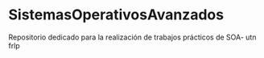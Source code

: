 # SistemasOperativosAvanzados
Repositorio dedicado para la realización de trabajos prácticos de SOA- utn frlp
